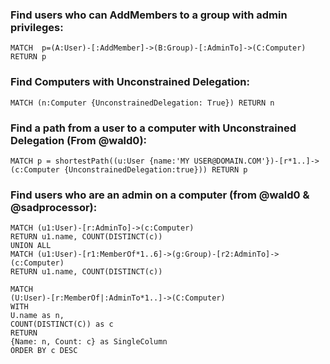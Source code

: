 ### Find users who can AddMembers to a group with admin privileges:
    MATCH  p=(A:User)-[:AddMember]->(B:Group)-[:AdminTo]->(C:Computer) RETURN p 

### Find Computers with Unconstrained Delegation:
    MATCH (n:Computer {UnconstrainedDelegation: True}) RETURN n

### Find a path from a user to a computer with Unconstrained Delegation (From @wald0):
    MATCH p = shortestPath((u:User {name:'MY USER@DOMAIN.COM'})-[r*1..]->(c:Computer {UnconstrainedDelegation:true})) RETURN p

### Find users who are an admin on a computer (from @wald0 & @sadprocessor):
    MATCH (u1:User)-[r:AdminTo]->(c:Computer)
    RETURN u1.name, COUNT(DISTINCT(c))
    UNION ALL
    MATCH (u1:User)-[r1:MemberOf*1..6]->(g:Group)-[r2:AdminTo]->(c:Computer)
    RETURN u1.name, COUNT(DISTINCT(c))

    MATCH 
    (U:User)-[r:MemberOf|:AdminTo*1..]->(C:Computer)
    WITH
    U.name as n,
    COUNT(DISTINCT(C)) as c 
    RETURN 
    {Name: n, Count: c} as SingleColumn
    ORDER BY c DESC
